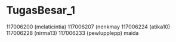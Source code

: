 TugasBesar_1
============

117006200 (melaticintia) 117006207 (nenkmay 117006224 (atika10) 117006228 (nirma13) 117006233 (pewlupplepp)
maida
